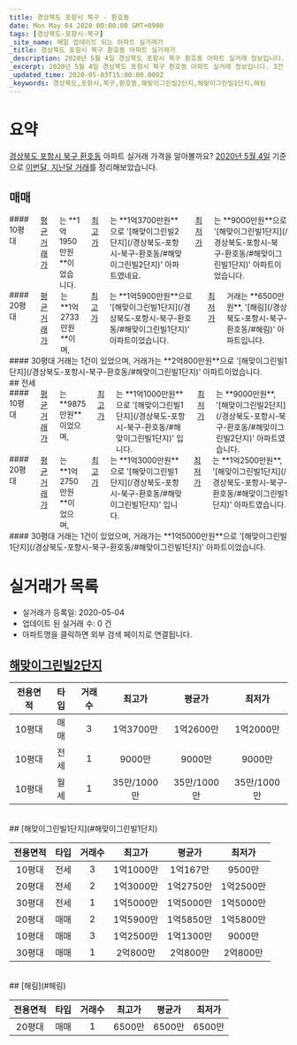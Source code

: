 ```yaml
---
title: 경상북도 포항시 북구 - 환호동
date: Mon May 04 2020 00:00:00 GMT+0900
tags: [경상북도-포항시-북구]
_site_name: 매일 업데이트 되는 아파트 실거래가
_title: 경상북도 포항시 북구 환호동 아파트 실거래가
_description: 2020년 5월 4일 경상북도 포항시 북구 환호동 아파트 실거래 정보입니다. 3건 아파트 정보가 있습니다.
_excerpt: 2020년 5월 4일 경상북도 포항시 북구 환호동 아파트 실거래 정보입니다. 3건 아파트 정보가 있습니다.
_updated_time: 2020-05-03T15:00:00.000Z
_keywords: 경상북도,포항시,북구,환호동,해맞이그린빌2단지,해맞이그린빌1단지,해림
---
```





# 요약
<ins>경상북도 포항시 북구 환호동</ins> 아파트 실거래 가격을 알아볼까요? <ins>2020년 5월 4일</ins> 기준으로 <ins>이번달, 지난달 거래</ins>를 정리해보았습니다.

## 매매
<div class="container">
<div class="six columns" markdown="1">
#### 10평대
<ins>평균 거래가</ins>는 **1억1950만원**이었습니다. <ins>최고가</ins>는 **1억3700만원**으로 '[해맞이그린빌2단지](/경상북도-포항시-북구-환호동/#해맞이그린빌2단지)' 아파트였네요. <ins>최저가</ins>는 **9000만원**으로 '[해맞이그린빌1단지](/경상북도-포항시-북구-환호동/#해맞이그린빌1단지)' 아파트이었습니다.
</div>
<div class="six columns" markdown="1">
#### 20평대
<ins>평균 거래가</ins>는 **1억2733만원**이며, <ins>최고가</ins>는 **1억5900만원**으로 '[해맞이그린빌1단지](/경상북도-포항시-북구-환호동/#해맞이그린빌1단지)' 아파트이었습니다. <ins>최저가</ins> 거래는 **6500만원**, '[해림](/경상북도-포항시-북구-환호동/#해림)' 아파트입니다.
</div>
</div>
<div class="container">
<div class="twelve columns" markdown="1">
#### 30평대
거래는 1건이 있었으며, 거래가는 **2억800만원**으로 '[해맞이그린빌1단지](/경상북도-포항시-북구-환호동/#해맞이그린빌1단지)' 아파트이었습니다.
</div>
</div>
## 전세
<div class="container">
<div class="six columns" markdown="1">
#### 10평대
<ins>평균 거래가</ins>는 **9875만원**이었으며, <ins>최고가</ins>는 **1억1000만원**으로 '[해맞이그린빌1단지](/경상북도-포항시-북구-환호동/#해맞이그린빌1단지)' 입니다. <ins>최저가</ins>는 **9000만원**, '[해맞이그린빌2단지](/경상북도-포항시-북구-환호동/#해맞이그린빌2단지)' 아파트였습니다.
</div>
<div class="six columns" markdown="1">
#### 20평대
<ins>평균 거래가</ins>는 **1억2750만원**이었으며, <ins>최고가</ins>는 **1억3000만원**으로 '[해맞이그린빌1단지](/경상북도-포항시-북구-환호동/#해맞이그린빌1단지)' 입니다. <ins>최저가</ins>는 **1억2500만원**, '[해맞이그린빌1단지](/경상북도-포항시-북구-환호동/#해맞이그린빌1단지)' 아파트였습니다.
</div>
</div>
<div class="container">
<div class="twelve columns" markdown="1">
#### 30평대
거래는 1건이 있었으며, 거래가는 **1억5000만원**으로 '[해맞이그린빌1단지](/경상북도-포항시-북구-환호동/#해맞이그린빌1단지)' 아파트이었습니다.
</div>
</div>



# 실거래가 목록
- 실거래가 등록일: 2020-05-04
- 업데이트 된 실거래 수: 0 건
- 아파트명을 클릭하면 외부 검색 페이지로 연결됩니다.

## [해맞이그린빌2단지](#해맞이그린빌2단지)

|전용면적|타입|거래수|최고가|평균가|최저가|
|:---:|:---:|:---:|:---:|:---:|:---:|
|10평대|<span class="deal-type-1">매매</span>|3|1억3700만|1억2600만|1억2000만|
|10평대|<span class="deal-type-2">전세</span>|1|9000만|9000만|9000만|
|10평대|<span class="deal-type-3">월세</span>|1|35만/1000만|35만/1000만|35만/1000만|

<br/>
## [해맞이그린빌1단지](#해맞이그린빌1단지)

|전용면적|타입|거래수|최고가|평균가|최저가|
|:---:|:---:|:---:|:---:|:---:|:---:|
|10평대|<span class="deal-type-2">전세</span>|3|1억1000만|1억167만|9500만|
|20평대|<span class="deal-type-2">전세</span>|2|1억3000만|1억2750만|1억2500만|
|30평대|<span class="deal-type-2">전세</span>|1|1억5000만|1억5000만|1억5000만|
|20평대|<span class="deal-type-1">매매</span>|2|1억5900만|1억5850만|1억5800만|
|10평대|<span class="deal-type-1">매매</span>|3|1억2500만|1억1300만|9000만|
|30평대|<span class="deal-type-1">매매</span>|1|2억800만|2억800만|2억800만|

<br/>
## [해림](#해림)

|전용면적|타입|거래수|최고가|평균가|최저가|
|:---:|:---:|:---:|:---:|:---:|:---:|
|20평대|<span class="deal-type-1">매매</span>|1|6500만|6500만|6500만|

<br/>



